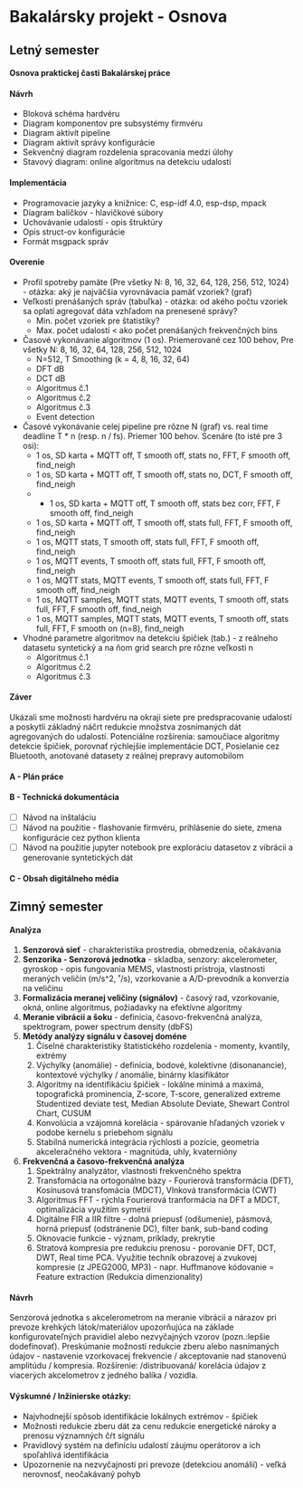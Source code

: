 # Bakalársky projekt - Osnova



## Letný semester

#### Osnova praktickej časti Bakalárskej práce

#### Návrh

- Bloková schéma hardvéru
- Diagram komponentov pre subsystémy firmvéru
- Diagram aktivít pipeline
- Diagram aktivít správy konfigurácie
- Sekvenčný diagram rozdelenia spracovania medzi úlohy
- Stavový diagram: online algoritmus na detekciu udalostí

#### Implementácia

- Programovacie jazyky a knižnice: C, esp-idf 4.0, esp-dsp, mpack
- Diagram balíčkov - hlavičkové súbory
- Uchovávanie udalostí - opis štruktúry
- Opis struct-ov konfigurácie
- Formát msgpack správ

#### Overenie

- Profil spotreby pamäte (Pre všetky N: 8, 16, 32, 64, 128, 256, 512, 1024)  - otázka: aký je najväčšia vyrovnávacia pamäť vzoriek? (graf)
- Veľkosti prenášaných správ (tabuľka) - otázka: od akého počtu vzoriek sa oplatí agregovať dáta vzhľadom na prenesené správy?
  - Min. počet vzoriek pre štatistiky?
  - Max. počet udalostí < ako počet prenášaných frekvenčných bins
- Časové vykonávanie algoritmov (1 os). Priemerované cez 100 behov, Pre všetky N: 8, 16, 32, 64, 128, 256, 512, 1024
  - N=512, T Smoothing (k = 4, 8, 16, 32, 64)
  - DFT dB
  - DCT dB
  - Algoritmus č.1
  - Algoritmus č.2
  - Algoritmus č.3
  - Event detection
- Časové vykonávanie celej pipeline pre rôzne N (graf) vs. real time deadline T * n (resp. n / fs). Priemer 100 behov. Scenáre (to isté pre 3 osi):
  - 1 os, SD karta + MQTT off, T smooth off, stats no, FFT, F smooth off, find_neigh
  - 1 os, SD karta + MQTT off, T smooth off, stats no, DCT, F smooth off, find_neigh
  -   - 1 os, SD karta + MQTT off, T smooth off, stats bez corr, FFT, F smooth off, find_neigh
  - 1 os, SD karta + MQTT off, T smooth off, stats full, FFT, F smooth off, find_neigh
  - 1 os, MQTT stats,  T smooth off, stats full, FFT, F smooth off, find_neigh
  - 1 os, MQTT events,  T smooth off, stats full, FFT, F smooth off, find_neigh
  - 1 os, MQTT stats, MQTT events,  T smooth off, stats full, FFT, F smooth off, find_neigh
  - 1 os, MQTT samples, MQTT stats, MQTT events,  T smooth off, stats full, FFT, F smooth off, find_neigh
  - 1 os, MQTT samples, MQTT stats, MQTT events,  T smooth off, stats full, FFT, F smooth on (n=8), find_neigh
- Vhodné parametre algoritmov na detekciu špičiek (tab.) - z reálneho datasetu syntetický a na ňom grid search pre rôzne veľkosti n
  - Algoritmus č.1
  - Algoritmus č.2
  - Algoritmus č.3

#### Záver

Ukázali sme možnosti hardvéru na okraji siete pre predspracovanie udalostí a poskytli základný náčrt redukcie množstva zosnímaných dát agregovaných do udalostí. Potenciálne rozšírenia: samoučiace algoritmy detekcie špičiek, porovnať rýchlejšie implementácie DCT, Posielanie cez Bluetooth, anotované datasety z reálnej prepravy automobilom

#### A - Plán práce

#### B - Technická dokumentácia

- [ ] Návod na inštaláciu
- [ ] Návod na použitie  - flashovanie firmvéru, prihlásenie do siete, zmena konfigurácie cez python klienta
- [ ] Návod na použitie jupyter notebook pre exploráciu datasetov z vibrácii a generovanie syntetických dát

#### C - Obsah digitálneho média





## Zimný semester

#### Analýza

1. **Senzorová sieť** - charakteristika prostredia, obmedzenia, očakávania
4. **Senzorika - Senzorová jednotka** - skladba, senzory: akcelerometer, gyroskop - opis fungovania MEMS, vlastnosti prístroja,  vlastnosti meraných veličín (m/s^2, ˚/s), vzorkovanie a A/D-prevodník a konverzia na veličinu
5. **Formalizácia meranej veličiny (signálov)** - časový rad, vzorkovanie, okná, online algoritmus, požiadavky na efektívne algoritmy
6. **Meranie vibrácií a šoku** - definícia, časovo-frekvenčná analýza, spektrogram, power spectrum density (dbFS)
7. **Metódy analýzy signálu v časovej doméne**
   1. Číselné charakteristiky štatistického rozdelenia - momenty, kvantily, extrémy
   2. Výchylky (anomálie) - definícia, bodové, kolektívne (disonanancie), kontextové výchylky / anomálie, binárny klasifikátor
   3. Algoritmy na identifikáciu špičiek - lokálne minimá a maximá, topografická prominencia, Z-score, T-score, generalized extreme Studentized deviate test, Median Absolute Deviate, Shewart Control Chart, CUSUM
   5. Konvolúcia a vzájomná korelácia - spárovanie hľadaných vzoriek v podobe kernelu s priebehom signálu
   7. Stabilná numerická integrácia rýchlosti a pozície, geometria akceleračného vektora - magnitúda, uhly, kvaternióny
8. **Frekvenčná a časovo-frekvenčná analýza** 
   1. Spektrálny analyzátor, vlastnosti frekvenčného spektra
   2. Transfomácia na ortogonálne bázy - Fourierová transformácia (DFT), Kosínusová transfomácia (MDCT), Vlnková transformácia (CWT)
   3. Algoritmus FFT - rýchla Fourierová tranformácia na DFT a MDCT, optimalizácia využitím symetrií
   4. Digitálne FIR a IIR filtre - dolná priepusť (odšumenie), pásmová, horná priepusť (odstránenie DC), filter bank, sub-band coding
   5. Oknovacie funkcie - význam, príklady, prekrytie
   6. Stratová kompresia pre redukciu prenosu - porovanie DFT, DCT, DWT, Real time PCA. Využitie techník obrazovej a zvukovej kompresie (z JPEG2000, MP3) - napr. Huffmanove kódovanie = Feature extraction (Redukcia dimenzionality)



#### Návrh

Senzorová jednotka s akcelerometrom na meranie vibrácii a nárazov pri prevoze krehkých látok/materiálov upozorňujúca na základe konfigurovateľných pravidiel alebo nezvyčajných vzorov (pozn.:lepšie dodefinovať). Preskúmanie možností redukcie zberu alebo nasnímaných údajov - nastavenie vzorkovacej frekvencie / akceptovanie nad stanovenú amplitúdu / kompresia. Rozšírenie: /distribuovaná/ korelácia údajov z viacerých akcelometrov z jedného balíka / vozidla.

#### Výskumné / Inžinierske otázky:

- Najvhodnejší spôsob identifikácie lokálnych extrémov - špičiek
- Možnosti redukcie zberu dát za cenu redukcie energetické nároky a prenosu významných čŕt signálu
- Pravidlový systém na definíciu udalostí záujmu operátorov a ich spoľahlivá identifikácia
- Upozornenie na nezvyčajnosti pri prevoze (detekciou anomálií) - veľká nerovnosť, neočakávaný pohyb